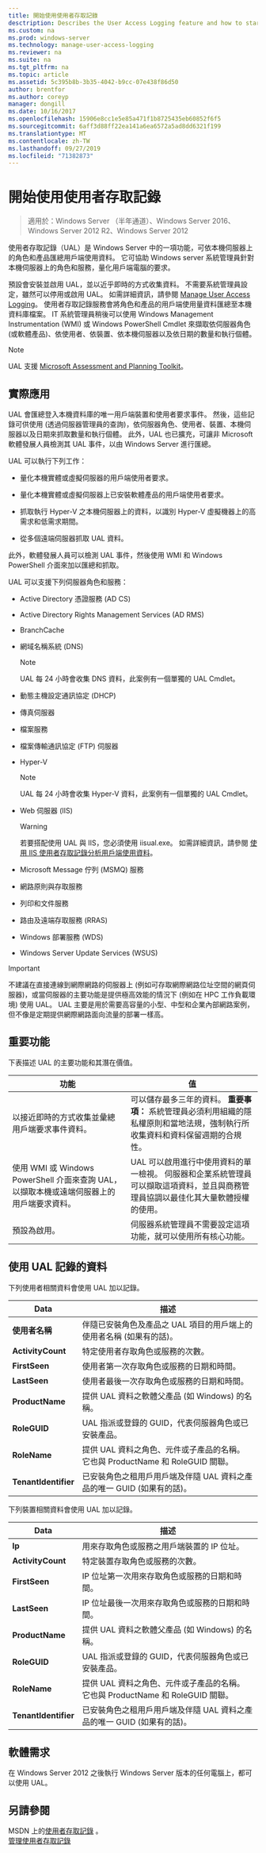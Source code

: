 ```yaml
---
title: 開始使用使用者存取記錄
desctription: Describes the User Access Logging feature and how to start using it.
ms.custom: na
ms.prod: windows-server
ms.technology: manage-user-access-logging
ms.reviewer: na
ms.suite: na
ms.tgt_pltfrm: na
ms.topic: article
ms.assetid: 5c395b8b-3b35-4042-b9cc-07e438f86d50
author: brentfor
ms.author: coreyp
manager: dongill
ms.date: 10/16/2017
ms.openlocfilehash: 15906e8cc1e5e85a471f1b8725435eb60852f6f5
ms.sourcegitcommit: 6aff3d88ff22ea141a6ea6572a5ad8dd6321f199
ms.translationtype: MT
ms.contentlocale: zh-TW
ms.lasthandoff: 09/27/2019
ms.locfileid: "71382873"
---
```

# <a name="get-started-with-user-access-logging"></a>開始使用使用者存取記錄

>適用於：Windows Server （半年通道）、Windows Server 2016、Windows Server 2012 R2、Windows Server 2012

使用者存取記錄（UAL）是 Windows Server 中的一項功能，可依本機伺服器上的角色和產品匯總用戶端使用資料。 它可協助 Windows server 系統管理員針對本機伺服器上的角色和服務，量化用戶端電腦的要求。  
  
預設會安裝並啟用 UAL，並以近乎即時的方式收集資料。 不需要系統管理員設定，雖然可以停用或啟用 UAL。 如需詳細資訊，請參閱 [Manage User Access Logging](Manage-User-Access-Logging.md)。 使用者存取記錄服務會將角色和產品的用戶端使用量資料匯總至本機資料庫檔案。  IT 系統管理員稍後可以使用 Windows Management Instrumentation (WMI) 或 Windows PowerShell Cmdlet 來擷取依伺服器角色 (或軟體產品)、依使用者、依裝置、依本機伺服器以及依日期的數量和執行個體。  
  
> [!NOTE]  
> UAL 支援 [Microsoft Assessment and Planning Toolkit](https://go.microsoft.com/fwlink/?LinkID=111000)。  
  
## <a name="BKMK_APP"></a>實際應用  
UAL 會匯總登入本機資料庫的唯一用戶端裝置和使用者要求事件。 然後，這些記錄可供使用 (透過伺服器管理員的查詢)，依伺服器角色、使用者、裝置、本機伺服器以及日期來抓取數量和執行個體。  此外，UAL 也已擴充，可讓非 Microsoft 軟體發展人員檢測其 UAL 事件，以由 Windows Server 進行匯總。  
  
UAL 可以執行下列工作：  
  
-   量化本機實體或虛擬伺服器的用戶端使用者要求。  
  
-   量化本機實體或虛擬伺服器上已安裝軟體產品的用戶端使用者要求。  
  
-   抓取執行 Hyper-V 之本機伺服器上的資料，以識別 Hyper-V 虛擬機器上的高需求和低需求期間。  
  
-   從多個遠端伺服器抓取 UAL 資料。  
  
此外，軟體發展人員可以檢測 UAL 事件，然後使用 WMI 和 Windows PowerShell 介面來加以匯總和抓取。  
  
UAL 可以支援下列伺服器角色和服務：  
  
-   Active Directory 憑證服務 (AD CS)  
  
-   Active Directory Rights Management Services (AD RMS)  
  
-   BranchCache  
  
-   網域名稱系統 (DNS)  
  
    > [!NOTE]  
    > UAL 每 24 小時會收集 DNS 資料，此案例有一個單獨的 UAL Cmdlet。  
  
-   動態主機設定通訊協定 (DHCP)  
  
-   傳真伺服器  
  
-   檔案服務  
  
-   檔案傳輸通訊協定 (FTP) 伺服器  
  
-   Hyper-V  
  
    > [!NOTE]  
    > UAL 每 24 小時會收集 Hyper-V 資料，此案例有一個單獨的 UAL Cmdlet。  
  
-   Web 伺服器 (IIS)  
  
    > [!WARNING]  
    > 若要搭配使用 UAL 與 IIS，您必須使用 iisual.exe。 如需詳細資訊，請參閱 [使用 IIS 使用者存取記錄分析用戶端使用資料](http://www.iis.net/learn/manage/configuring-security/analyzing-client-usage-data-with-iis-user-access-logging)。  
  
-   Microsoft Message 佇列 (MSMQ) 服務  
  
-   網路原則與存取服務  
  
-   列印和文件服務  
  
-   路由及遠端存取服務 (RRAS)  
  
-   Windows 部署服務 (WDS)  
  
-   Windows Server Update Services (WSUS)  
  
> [!IMPORTANT]  
> 不建議在直接連線到網際網路的伺服器上 (例如可存取網際網路位址空間的網頁伺服器)，或當伺服器的主要功能是提供極高效能的情況下 (例如在 HPC 工作負載環境) 使用 UAL。 UAL 主要是用於需要高容量的小型、中型和企業內部網路案例，但不像是定期提供網際網路面向流量的部署一樣高。  
  
## <a name="BKMK_NEW"></a>重要功能  
下表描述 UAL 的主要功能和其潛在價值。  
  
|功能|值|  
|-----------------|---------|  
|以接近即時的方式收集並彙總用戶端要求事件資料。|可以儲存最多三年的資料。 **重要事項：** 系統管理員必須利用組織的隱私權原則和當地法規，強制執行所收集資料和資料保留週期的合規性。|  
|使用 WMI 或 Windows PowerShell 介面來查詢 UAL，以擷取本機或遠端伺服器上的用戶端要求資料。|UAL 可以啟用進行中使用資料的單一檢視。 伺服器和企業系統管理員可以擷取這項資料，並且與商務管理員協調以最佳化其大量軟體授權的使用。|  
|預設為啟用。|伺服器系統管理員不需要設定這項功能，就可以使用所有核心功能。|  
  
## <a name="data-logged-with-ual"></a>使用 UAL 記錄的資料  
下列使用者相關資料會使用 UAL 加以記錄。  
  
|Data|描述|  
|--------|---------------|  
|**使用者名稱**|伴隨已安裝角色及產品之 UAL 項目的用戶端上的使用者名稱 (如果有的話)。|  
|**ActivityCount**|特定使用者存取角色或服務的次數。|  
|**FirstSeen**|使用者第一次存取角色或服務的日期和時間。|  
|**LastSeen**|使用者最後一次存取角色或服務的日期和時間。|  
|**ProductName**|提供 UAL 資料之軟體父產品 (如 Windows) 的名稱。|  
|**RoleGUID**|UAL 指派或登錄的 GUID，代表伺服器角色或已安裝產品。|  
|**RoleName**|提供 UAL 資料之角色、元件或子產品的名稱。 它也與 ProductName 和 RoleGUID 關聯。|  
|**TenantIdentifier**|已安裝角色之租用戶用戶端及伴隨 UAL 資料之產品的唯一 GUID (如果有的話)。|  
  
下列裝置相關資料會使用 UAL 加以記錄。  
  
|Data|描述|  
|--------|---------------|  
|**Ip**|用來存取角色或服務之用戶端裝置的 IP 位址。|  
|**ActivityCount**|特定裝置存取角色或服務的次數。|  
|**FirstSeen**|IP 位址第一次用來存取角色或服務的日期和時間。|  
|**LastSeen**|IP 位址最後一次用來存取角色或服務的日期和時間。|  
|**ProductName**|提供 UAL 資料之軟體父產品 (如 Windows) 的名稱。|  
|**RoleGUID**|UAL 指派或登錄的 GUID，代表伺服器角色或已安裝產品。|  
|**RoleName**|提供 UAL 資料之角色、元件或子產品的名稱。 它也與 ProductName 和 RoleGUID 關聯。|  
|**TenantIdentifier**|已安裝角色之租用戶用戶端及伴隨 UAL 資料之產品的唯一 GUID (如果有的話)。|  
  
## <a name="BKMK_SOFT"></a>軟體需求  
在 Windows Server 2012 之後執行 Windows Server 版本的任何電腦上，都可以使用 UAL。  
  
## <a name="see-also"></a>另請參閱  
MSDN 上的[使用者存取記錄](https://msdn.microsoft.com/library/windows/desktop/hh437528(v=vs.85).aspx) 。  
[管理使用者存取記錄](Manage-User-Access-Logging.md)  
  

